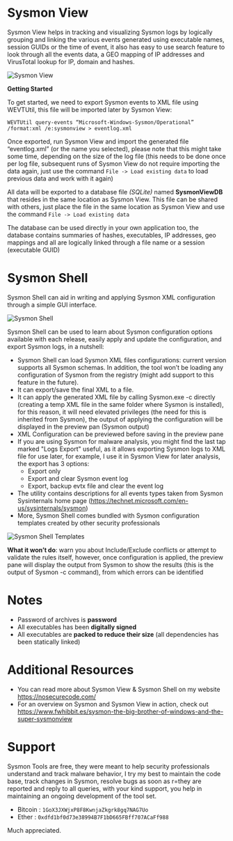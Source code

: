 # Sysmon View

Sysmon View helps in tracking and visualizing Sysmon logs by logically grouping and linking the various events generated using executable names, session GUIDs or the time of event, it also has easy to use search feature to look through all the events data, a GEO mapping of IP addresses and VirusTotal lookup for IP, domain and hashes.

![Sysmon View](https://nosecurecode.blog/wp-content/uploads/2017/11/HeadImage.png "Sysmon View")

**Getting Started**

To get started, we need to export Sysmon events to XML file using WEVTUtil, this file will be imported later by Sysmon View:

`WEVTUtil query-events “Microsoft-Windows-Sysmon/Operational” /format:xml /e:sysmonview > eventlog.xml`

Once exported, run Sysmon View and import the generated file “eventlog.xml” (or the name you selected), please note that this might take some time, depending on the size of the log file (this needs to be done once per log file, subsequent runs of Sysmon View do not require importing the data again, just use the command `File -> Load existing data` to load previous data and work with it again)

All data will be exported to a database file _(SQLite)_ named **SysmonViewDB** that resides in the same location as Sysmon View. This file can be shared with others, just place the file in the same location as  Sysmon View and use the command `File -> Load existing data`

The database can be used directly in your own application too, the database contains summaries of hashes, executables, IP addresses, geo mappings and all are logically linked through a file name or a session (executable GUID)

# Sysmon Shell

Sysmon Shell can aid in writing and applying Sysmon XML configuration through a simple GUI interface.

![Sysmon Shell](https://nosecurecode.blog/wp-content/uploads/2017/11/HeadImageSysmonShell.png "Sysmon Shell")

Sysmon Shell can be used to learn about Sysmon configuration options available with each release, easily apply and update the configuration, and export Sysmon logs, in a nutshell:

* Sysmon Shell can load Sysmon XML files configurations: current version supports all Sysmon schemas. In addition, the tool won’t be loading any configuration of Sysmon from the registry (might add support to this feature in the future).
* It can export/save the final XML to a file.
* It can apply the generated XML file by calling Sysmon.exe -c directly (creating a temp XML file in the same folder where Sysmon is installed), for this reason, it will need elevated privileges (the need for this is inherited from Sysmon), the output of applying the configuration will be displayed in the preview pan (Sysmon output)
* XML Configuration can be previewed before saving in the preview pane
* If you are using Sysmon for malware analysis, you might find the last tap marked "Logs Export" useful, as it allows exporting Sysmon logs to XML file for use later, for example, I use it in Sysmon View for later analysis, the export has 3 options:
    * Export only
    * Export and clear Sysmon event log
    * Export, backup evtx file and clear the event log
* The utility contains descriptions for all events types taken from Sysmon Sysinternals home page (https://technet.microsoft.com/en-us/sysinternals/sysmon)
* More, Sysmon Shell comes bundled with Sysmon configuration templates created by other security professionals

![Sysmon Shell Templates](https://nosecurecode.blog/wp-content/uploads/2017/12/SysmonShellTemplates.png "Sysmon Shell Templates")

**What it won’t do**: warn you about Include/Exclude conflicts or attempt to validate the rules itself, however, once configuration is applied, the preview pane will display the output from Sysmon to show the results (this is the output of Sysmon -c command), from which errors can be identified

# Notes
* Password of archives is **password**
* All executables has been **digitally signed**
* All executables are **packed to reduce their size** (all dependencies has been statically linked)

# Additional Resources
* You can read more about Sysmon View & Sysmon Shell on my website https://nosecurecode.com/
* For an overview on Sysmon and Sysmon View in action, check out https://www.fwhibbit.es/sysmon-the-big-brother-of-windows-and-the-super-sysmonview

# Support
Sysmon Tools are free, they were meant to help security professionals understand and track malware behavior, I try my best to maintain the code base, track changes in Sysmon, resolve bugs as soon as r=they are reported and reply to all queries, with your kind support, you help in maintaining an ongoing development of the tool set.

* Bitcoin : `1GoX3JXWjxP8F8KwnjaZkgrk8gq7NAG7Uo`
* Ether : `0xdfd1bf0d73e38994B7F1bD665FBff707ACaFf988`

Much appreciated.